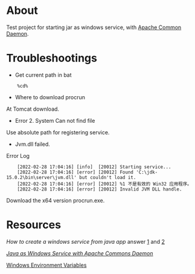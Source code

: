 # About

Test project for starting jar as windows service, with
[Apache Common Daemon](https://commons.apache.org/proper/commons-daemon/index.html).

# Troubleshootings

- Get current path in bat

```
    %cd%
```

- Where to download procrun

At Tomcat download.

- Error 2. System Can not find file

Use absolute path for registering service.

- Jvm.dll failed.

Error Log

```
    [2022-02-28 17:04:16] [info]  [20012] Starting service...
    [2022-02-28 17:04:16] [error] [20012] Found 'C:\jdk-15.0.2\bin\server\jvm.dll' but couldn't load it.
    [2022-02-28 17:04:16] [error] [20012] %1 不是有效的 Win32 应用程序。
    [2022-02-28 17:04:16] [error] [20012] Invalid JVM DLL handle.
```

Download the x64 version procrun.exe.

# Resources

*How to create a windows service from java app* answer [1](https://stackoverflow.com/a/2518162/7362888)
and [2](https://stackoverflow.com/a/10756495/7362888)

[*Java as Windows Service with Apache Commons Daemon*](http://web.archive.org/web/20090228071059/http://blog.platinumsolutions.com/node/234)

[Windows Environment Variables](http://libertyboy.free.fr/computing/reference/envariables/index.php)

